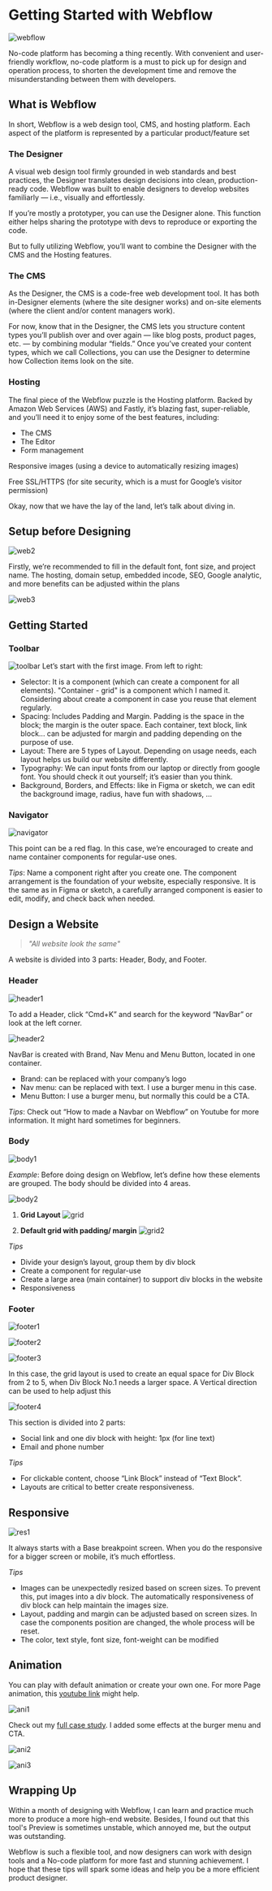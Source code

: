 # Getting Started with Webflow

![webflow](./images/webflow1.png)

No-code platform has becoming a thing recently. With convenient and user-friendly workflow, no-code platform is a must to pick up for design and operation process, to shorten the development time and remove the misunderstanding between them with developers.
## What is Webflow
In short, Webflow is a web design tool, CMS, and hosting platform. Each aspect of the platform is represented by a particular product/feature set
### The Designer
A visual web design tool firmly grounded in web standards and best practices, the Designer translates design decisions into clean, production-ready code. Webflow was built to enable designers to develop websites familiarly — i.e., visually and effortlessly.

If you’re mostly a prototyper, you can use the Designer alone. This function either helps sharing the prototype with devs to reproduce or exporting the code.

But to fully utilizing Webflow, you’ll want to combine the Designer with the CMS and the Hosting features.
### The CMS
As the Designer, the CMS is a code-free web development tool. It has both in-Designer elements (where the site designer works) and on-site elements (where the client and/or content managers work).

For now, know that in the Designer, the CMS lets you structure content types you’ll publish over and over again — like blog posts, product pages, etc. — by combining modular “fields.” Once you’ve created your content types, which we call Collections, you can use the Designer to determine how Collection items look on the site.
### Hosting
The final piece of the Webflow puzzle is the Hosting platform. Backed by Amazon Web Services (AWS) and Fastly, it’s blazing fast, super-reliable, and you’ll need it to enjoy some of the best features, including:
- The CMS
- The Editor
- Form management

Responsive images (using a device to automatically resizing images)

Free SSL/HTTPS (for site security, which is a must for Google’s visitor permission)

Okay, now that we have the lay of the land, let’s talk about diving in.
## Setup before Designing
![web2](./images/web2.png)

Firstly, we’re recommended to fill in the default font, font size, and project name. The hosting, domain setup, embedded incode, SEO, Google analytic, and more benefits can be adjusted within the plans

![web3](./images/web3.png)

## Getting Started
### Toolbar
![toolbar](./images/toolbar.png)
Let’s start with the first image. From left to right:

- Selector: It is a component (which can create a component for all elements). "Container - grid" is a component which I named it. Considering about create a component in case you reuse that element regularly.
- Spacing: Includes Padding and Margin. Padding is the space in the block; the margin is the outer space. Each container, text block, link block... can be adjusted for margin and padding depending on the purpose of use.
- Layout: There are 5 types of Layout. Depending on usage needs, each layout helps us build our website differently.
- Typography: We can input fonts from our laptop or directly from google font. You should check it out yourself; it’s easier than you think.
- Background, Borders, and Effects: like in Figma or sketch, we can edit the background image, radius, have fun with shadows, …

### Navigator
![navigator](./images/navigator.png)

This point can be a red flag. In this case, we’re encouraged to create and name container components for regular-use ones.

*Tips*: Name a component right after you create one. The component arrangement is the foundation of your website, especially responsive. It is the same as in Figma or sketch, a carefully arranged component is easier to edit, modify, and check back when needed.

## Design a Website
> *"All website look the same"*

A website is divided into 3 parts: Header, Body, and Footer.

### Header
![header1](./images/header1.png)

To add a Header, click “Cmd+K” and search for the keyword “NavBar” or look at the left corner.

![header2](./images/header2.png)

NavBar is created with Brand, Nav Menu and Menu Button, located in one container.
- Brand: can be replaced with your company’s logo
- Nav menu: can be replaced with text. I use a burger menu in this case.
- Menu Button:  I use a burger menu, but normally this could be a CTA.

*Tips*:  Check out “How to made a Navbar on Webflow” on Youtube for more information. It might hard sometimes for beginners.

### Body
![body1](./images/body1.png)

*Example*: Before doing design on Webflow, let’s define how these elements are grouped. The body should be divided into 4 areas.

![body2](./images/body2.png)

1. **Grid Layout**
![grid](./images/grid.png)

2. **Default grid with padding/ margin**
![grid2](./images/grid2.png)

*Tips*
- Divide your design’s layout, group them by div block
- Create a component for regular-use
- Create a large area (main container) to support div blocks in the website
- Responsiveness

### Footer
![footer1](./images/footer1.png)

![footer2](./images/footer2.png)

![footer3](./images/footer3.png)

In this case, the grid layout is used to create an equal space for Div Block from 2 to 5, when Div Block No.1 needs a larger space. A Vertical direction can be used to help adjust this

![footer4](./images/footer4.png)

This section is divided into 2 parts:
- Social link and one div block with height: 1px (for line text)
- Email and phone number

*Tips*
- For clickable content, choose “Link Block” instead of “Text Block”.
- Layouts are critical to better create responsiveness.

## Responsive

![res1](./images/res1.png)

It always starts with a Base breakpoint screen. When you do the responsive for a bigger screen or mobile, it’s much effortless.

*Tips*
- Images can be unexpectedly resized based on screen sizes. To prevent this, put images into a div block. The automatically responsiveness of div block can help maintain the images size.
- Layout, padding and margin can be adjusted based on screen sizes. In case the components position are changed, the whole process will be reset.
- The color, text style, font size, font-weight can be modified

## Animation

You can play with default animation or create your own one. For more Page animation, this [youtube link](https://www.youtube.com/watch?v=69RRSEHWfCQ&ab_channel=Webflow) might help.

![ani1](./images/ani1.png)

Check out my [full case study](https://kiwipay.webflow.io/). I added some effects at the burger menu and CTA.

![ani2](./images/ani2.png)

![ani3](./images/ani3.png)

## Wrapping Up
Within a month of designing with Webflow, I can learn and practice much more to produce a more high-end website. Besides, I found out that this tool's Preview is sometimes unstable, which annoyed me, but the output was outstanding.

Webflow is such a flexible tool, and now designers can work with design tools and a No-code platform for more fast and stunning achievement. I hope that these tips will spark some ideas and help you be a more efficient product designer.